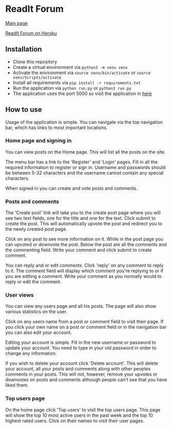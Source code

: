 # ReadIt Forum
[Main page](https://github.com/porrasm/tsoha-2019)

[ReadIt Forum on Heroku](https://readit-forum.herokuapp.com/)

## Installation

- Clone this repository
- Create a virtual environment via `python3 -m venv venv`
- Activate the environment via `source venv/bin/activate` or `source venv/Scripts/activate`
- Install all requirements via `pip install -r requirements.txt`
- Run the application via `python run.py` or `python3 run.py`
- The application uses the port 5000 so visit the application in [here](localhost:5000)

## How to use

Usage of the application is simple. You can navigate via the top navigation bar, which has links to most important locations.

### Home page and signing in

You can view posts on the Home page. This will list all the posts on the site.

The menu bar has a link to the 'Register' and 'Login' pages. Fill in all the required information to register or sign in. Username and passwords should be between 5-32 characters and the username cannot contain any special characters.

When signed in you can create and vote posts and comments. 

### Posts and comments

The 'Create post' link will take you to the create post page where you will see two text fields, one for the title and one for the text. Click submit to create the post. This will automatically upvote the post and redirect you to the newly created post page.

Click on any post to see more information on it. While in the post page you can upvoted or downvote the post. Below the post are all the comments and the commenting field. Write your comment and click submit to create comment.

You can reply and or edit comments. Click 'reply' on any comment to reply to it. The comment field will display which comment you're replying to or if you are editing a comment. Write your comment as you normally would to reply or edit the comment.

### User views

You can view any users page and all his posts. The page will also show various statistics on the user.

Click on any users name from a post or comment field to visit their page. If you click your own name on a post or comment field or in the navigation bar you can also edit your account.

Editing your account is simple. Fill in the new username or password to update your account. You need to type in your old password in order to change any information.

If you wish to delete your account click 'Delete account'. This will delete your account, all your posts and comments along with other peoples comments in your posts. This will not, however, remove your upvotes or downvotes on posts and comments although people can't see that you have liked them.

### Top users page

On the home page click 'Top users' to visit the top users page. This page will show the top 10 most active users in the past week and the top 10 highest rated users. Click on their names to visit their user pages.